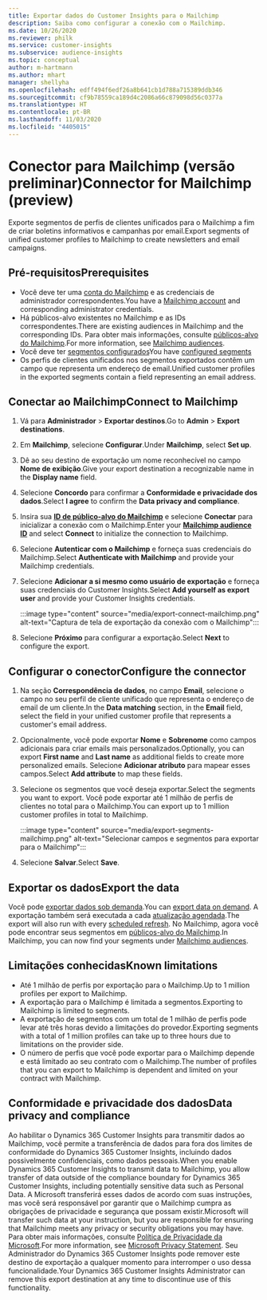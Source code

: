 ```yaml
---
title: Exportar dados do Customer Insights para o Mailchimp
description: Saiba como configurar a conexão com o Mailchimp.
ms.date: 10/26/2020
ms.reviewer: philk
ms.service: customer-insights
ms.subservice: audience-insights
ms.topic: conceptual
author: m-hartmann
ms.author: mhart
manager: shellyha
ms.openlocfilehash: edff494f6edf26a8b641cb1d788a715389ddb346
ms.sourcegitcommit: cf9b78559ca189d4c2086a66c879098d56c0377a
ms.translationtype: HT
ms.contentlocale: pt-BR
ms.lasthandoff: 11/03/2020
ms.locfileid: "4405015"
---
```

# <a name="connector-for-mailchimp-preview"></a><span data-ttu-id="8506d-103">Conector para Mailchimp (versão preliminar)</span><span class="sxs-lookup"><span data-stu-id="8506d-103">Connector for Mailchimp (preview)</span></span>

<span data-ttu-id="8506d-104">Exporte segmentos de perfis de clientes unificados para o Mailchimp a fim de criar boletins informativos e campanhas por email.</span><span class="sxs-lookup"><span data-stu-id="8506d-104">Export segments of unified customer profiles to Mailchimp to create newsletters and email campaigns.</span></span>

## <a name="prerequisites"></a><span data-ttu-id="8506d-105">Pré-requisitos</span><span class="sxs-lookup"><span data-stu-id="8506d-105">Prerequisites</span></span>

-   <span data-ttu-id="8506d-106">Você deve ter uma [conta do Mailchimp](https://mailchimp.com/) e as credenciais de administrador correspondentes.</span><span class="sxs-lookup"><span data-stu-id="8506d-106">You have a [Mailchimp account](https://mailchimp.com/) and corresponding administrator credentials.</span></span>
-   <span data-ttu-id="8506d-107">Há públicos-alvo existentes no Mailchimp e as IDs correspondentes.</span><span class="sxs-lookup"><span data-stu-id="8506d-107">There are existing audiences in Mailchimp and the corresponding IDs.</span></span> <span data-ttu-id="8506d-108">Para obter mais informações, consulte [públicos-alvo do Mailchimp](https://mailchimp.com/help/create-audience/).</span><span class="sxs-lookup"><span data-stu-id="8506d-108">For more information, see [Mailchimp audiences](https://mailchimp.com/help/create-audience/).</span></span>
-   <span data-ttu-id="8506d-109">Você deve ter [segmentos configurados](segments.md)</span><span class="sxs-lookup"><span data-stu-id="8506d-109">You have [configured segments](segments.md)</span></span>
-   <span data-ttu-id="8506d-110">Os perfis de clientes unificados nos segmentos exportados contêm um campo que representa um endereço de email.</span><span class="sxs-lookup"><span data-stu-id="8506d-110">Unified customer profiles in the exported segments contain a field representing an email address.</span></span>

## <a name="connect-to-mailchimp"></a><span data-ttu-id="8506d-111">Conectar ao Mailchimp</span><span class="sxs-lookup"><span data-stu-id="8506d-111">Connect to Mailchimp</span></span>

1. <span data-ttu-id="8506d-112">Vá para **Administrador** > **Exportar destinos**.</span><span class="sxs-lookup"><span data-stu-id="8506d-112">Go to **Admin** > **Export destinations**.</span></span>

1. <span data-ttu-id="8506d-113">Em **Mailchimp**, selecione **Configurar**.</span><span class="sxs-lookup"><span data-stu-id="8506d-113">Under **Mailchimp**, select **Set up**.</span></span>

1. <span data-ttu-id="8506d-114">Dê ao seu destino de exportação um nome reconhecível no campo **Nome de exibição**.</span><span class="sxs-lookup"><span data-stu-id="8506d-114">Give your export destination a recognizable name in the **Display name** field.</span></span>

1. <span data-ttu-id="8506d-115">Selecione **Concordo** para confirmar a **Conformidade e privacidade dos dados**.</span><span class="sxs-lookup"><span data-stu-id="8506d-115">Select **I agree** to confirm the **Data privacy and compliance**.</span></span>

1. <span data-ttu-id="8506d-116">Insira sua **[ID de público-alvo do Mailchimp](https://mailchimp.com/help/find-audience-id/)** e selecione **Conectar** para inicializar a conexão com o Mailchimp.</span><span class="sxs-lookup"><span data-stu-id="8506d-116">Enter your **[Mailchimp audience ID](https://mailchimp.com/help/find-audience-id/)** and select **Connect** to initialize the connection to Mailchimp.</span></span>

1. <span data-ttu-id="8506d-117">Selecione **Autenticar com o Mailchimp** e forneça suas credenciais do Mailchimp.</span><span class="sxs-lookup"><span data-stu-id="8506d-117">Select **Authenticate with Mailchimp** and provide your Mailchimp credentials.</span></span>

1. <span data-ttu-id="8506d-118">Selecione **Adicionar a si mesmo como usuário de exportação** e forneça suas credenciais do Customer Insights.</span><span class="sxs-lookup"><span data-stu-id="8506d-118">Select **Add yourself as export user** and provide your Customer Insights credentials.</span></span>

   :::image type="content" source="media/export-connect-mailchimp.png" alt-text="Captura de tela de exportação da conexão com o Mailchimp":::

1. <span data-ttu-id="8506d-120">Selecione **Próximo** para configurar a exportação.</span><span class="sxs-lookup"><span data-stu-id="8506d-120">Select **Next** to configure the export.</span></span>

## <a name="configure-the-connector"></a><span data-ttu-id="8506d-121">Configurar o conector</span><span class="sxs-lookup"><span data-stu-id="8506d-121">Configure the connector</span></span>

1. <span data-ttu-id="8506d-122">Na seção **Correspondência de dados**, no campo **Email**, selecione o campo no seu perfil de cliente unificado que representa o endereço de email de um cliente.</span><span class="sxs-lookup"><span data-stu-id="8506d-122">In the **Data matching** section, in the **Email** field, select the field in your unified customer profile that represents a customer's email address.</span></span> 

1. <span data-ttu-id="8506d-123">Opcionalmente, você pode exportar **Nome** e **Sobrenome** como campos adicionais para criar emails mais personalizados.</span><span class="sxs-lookup"><span data-stu-id="8506d-123">Optionally, you can export **First name** and **Last name** as additional fields to create more personalized emails.</span></span> <span data-ttu-id="8506d-124">Selecione **Adicionar atributo** para mapear esses campos.</span><span class="sxs-lookup"><span data-stu-id="8506d-124">Select **Add attribute** to map these fields.</span></span>

1. <span data-ttu-id="8506d-125">Selecione os segmentos que você deseja exportar.</span><span class="sxs-lookup"><span data-stu-id="8506d-125">Select the segments you want to export.</span></span> <span data-ttu-id="8506d-126">Você pode exportar até 1 milhão de perfis de clientes no total para o Mailchimp.</span><span class="sxs-lookup"><span data-stu-id="8506d-126">You can export up to 1 million customer profiles in total to Mailchimp.</span></span>

   :::image type="content" source="media/export-segments-mailchimp.png" alt-text="Selecionar campos e segmentos para exportar para o Mailchimp":::

1. <span data-ttu-id="8506d-128">Selecione **Salvar**.</span><span class="sxs-lookup"><span data-stu-id="8506d-128">Select **Save**.</span></span>

## <a name="export-the-data"></a><span data-ttu-id="8506d-129">Exportar os dados</span><span class="sxs-lookup"><span data-stu-id="8506d-129">Export the data</span></span>

<span data-ttu-id="8506d-130">Você pode [exportar dados sob demanda](export-destinations.md).</span><span class="sxs-lookup"><span data-stu-id="8506d-130">You can [export data on demand](export-destinations.md).</span></span> <span data-ttu-id="8506d-131">A exportação também será executada a cada [atualização agendada](system.md#schedule-tab).</span><span class="sxs-lookup"><span data-stu-id="8506d-131">The export will also run with every [scheduled refresh](system.md#schedule-tab).</span></span> <span data-ttu-id="8506d-132">No Mailchimp, agora você pode encontrar seus segmentos em [públicos-alvo do Mailchimp](https://mailchimp.com/help/create-audience/).</span><span class="sxs-lookup"><span data-stu-id="8506d-132">In Mailchimp, you can now find your segments under [Mailchimp audiences](https://mailchimp.com/help/create-audience/).</span></span>

## <a name="known-limitations"></a><span data-ttu-id="8506d-133">Limitações conhecidas</span><span class="sxs-lookup"><span data-stu-id="8506d-133">Known limitations</span></span>

- <span data-ttu-id="8506d-134">Até 1 milhão de perfis por exportação para o Mailchimp.</span><span class="sxs-lookup"><span data-stu-id="8506d-134">Up to 1 million profiles per export to Mailchimp.</span></span>
- <span data-ttu-id="8506d-135">A exportação para o Mailchimp é limitada a segmentos.</span><span class="sxs-lookup"><span data-stu-id="8506d-135">Exporting to Mailchimp is limited to segments.</span></span>
- <span data-ttu-id="8506d-136">A exportação de segmentos com um total de 1 milhão de perfis pode levar até três horas devido a limitações do provedor.</span><span class="sxs-lookup"><span data-stu-id="8506d-136">Exporting segments with a total of 1 million profiles can take up to three hours due to limitations on the provider side.</span></span> 
- <span data-ttu-id="8506d-137">O número de perfis que você pode exportar para o Mailchimp depende e está limitado ao seu contrato com o Mailchimp.</span><span class="sxs-lookup"><span data-stu-id="8506d-137">The number of profiles that you can export to Mailchimp is dependent and limited on your contract with Mailchimp.</span></span>

## <a name="data-privacy-and-compliance"></a><span data-ttu-id="8506d-138">Conformidade e privacidade dos dados</span><span class="sxs-lookup"><span data-stu-id="8506d-138">Data privacy and compliance</span></span>

<span data-ttu-id="8506d-139">Ao habilitar o Dynamics 365 Customer Insights para transmitir dados ao Mailchimp, você permite a transferência de dados para fora dos limites de conformidade do Dynamics 365 Customer Insights, incluindo dados possivelmente confidenciais, como dados pessoais.</span><span class="sxs-lookup"><span data-stu-id="8506d-139">When you enable Dynamics 365 Customer Insights to transmit data to Mailchimp, you allow transfer of data outside of the compliance boundary for Dynamics 365 Customer Insights, including potentially sensitive data such as Personal Data.</span></span> <span data-ttu-id="8506d-140">A Microsoft transferirá esses dados de acordo com suas instruções, mas você será responsável por garantir que o Mailchimp cumpra as obrigações de privacidade e segurança que possam existir.</span><span class="sxs-lookup"><span data-stu-id="8506d-140">Microsoft will transfer such data at your instruction, but you are responsible for ensuring that Mailchimp meets any privacy or security obligations you may have.</span></span> <span data-ttu-id="8506d-141">Para obter mais informações, consulte [Política de Privacidade da Microsoft](https://go.microsoft.com/fwlink/?linkid=396732).</span><span class="sxs-lookup"><span data-stu-id="8506d-141">For more information, see [Microsoft Privacy Statement](https://go.microsoft.com/fwlink/?linkid=396732).</span></span>
<span data-ttu-id="8506d-142">Seu Administrador do Dynamics 365 Customer Insights pode remover este destino de exportação a qualquer momento para interromper o uso dessa funcionalidade.</span><span class="sxs-lookup"><span data-stu-id="8506d-142">Your Dynamics 365 Customer Insights Administrator can remove this export destination at any time to discontinue use of this functionality.</span></span>
